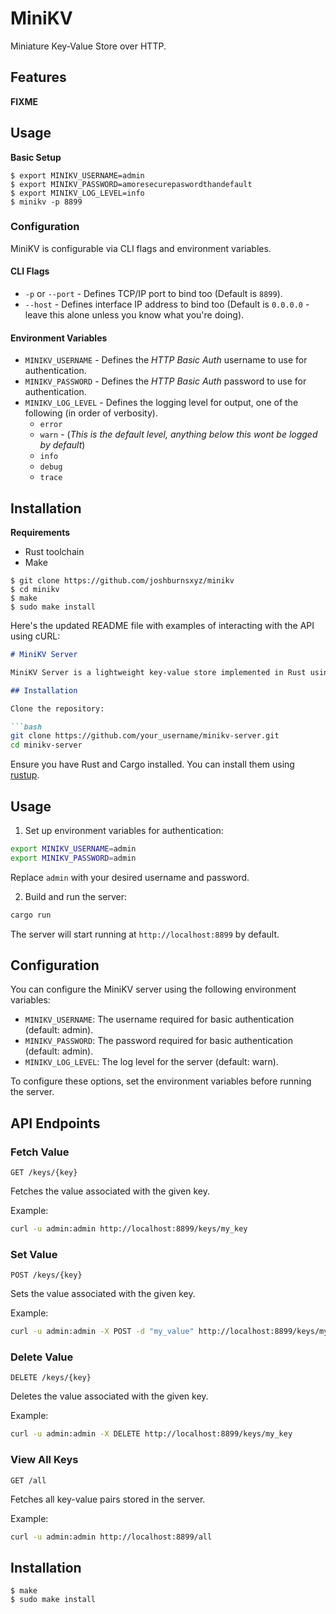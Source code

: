# MiniKV

Miniature Key-Value Store over HTTP.

## Features

__FIXME__

## Usage

**Basic Setup**

``` shell
$ export MINIKV_USERNAME=admin
$ export MINIKV_PASSWORD=amoresecurepaswordthandefault
$ export MINIKV_LOG_LEVEL=info
$ minikv -p 8899
```

### Configuration

MiniKV is configurable via CLI flags and environment variables.

#### CLI Flags

- `-p` or `--port` - Defines TCP/IP port to bind too (Default is `8899`).
- `--host` - Defines interface IP address to bind too (Default is `0.0.0.0` - leave this alone unless you know what you're doing).

#### Environment Variables

- `MINIKV_USERNAME` - Defines the *HTTP Basic Auth* username to use for authentication.
- `MINIKV_PASSWORD` - Defines the *HTTP Basic Auth* password to use for authentication.
- `MINIKV_LOG_LEVEL` - Defines the logging level for output, one of the following (in order of verbosity).
  - `error`
  - `warn` - (*This is the default level, anything below this wont be logged by default*)
  - `info`
  - `debug`
  - `trace`

## Installation

**Requirements**

- Rust toolchain
- Make

``` shell
$ git clone https://github.com/joshburnsxyz/minikv
$ cd minikv
$ make
$ sudo make install
```

 Here's the updated README file with examples of interacting with the API using cURL:

```markdown
# MiniKV Server

MiniKV Server is a lightweight key-value store implemented in Rust using Actix Web. It provides a simple HTTP API for storing and retrieving key-value pairs.

## Installation

Clone the repository:

```bash
git clone https://github.com/your_username/minikv-server.git
cd minikv-server
```

Ensure you have Rust and Cargo installed. You can install them using [rustup](https://rustup.rs/).

## Usage

1. Set up environment variables for authentication:

```bash
export MINIKV_USERNAME=admin
export MINIKV_PASSWORD=admin
```

Replace `admin` with your desired username and password.

2. Build and run the server:

```bash
cargo run
```

The server will start running at `http://localhost:8899` by default.

## Configuration

You can configure the MiniKV server using the following environment variables:

- `MINIKV_USERNAME`: The username required for basic authentication (default: admin).
- `MINIKV_PASSWORD`: The password required for basic authentication (default: admin).
- `MINIKV_LOG_LEVEL`: The log level for the server (default: warn).

To configure these options, set the environment variables before running the server.

## API Endpoints

### Fetch Value
```
GET /keys/{key}
```
Fetches the value associated with the given key.

Example:
```bash
curl -u admin:admin http://localhost:8899/keys/my_key
```

### Set Value
```
POST /keys/{key}
```
Sets the value associated with the given key.

Example:
```bash
curl -u admin:admin -X POST -d "my_value" http://localhost:8899/keys/my_key
```

### Delete Value
```
DELETE /keys/{key}
```
Deletes the value associated with the given key.

Example:
```bash
curl -u admin:admin -X DELETE http://localhost:8899/keys/my_key
```

### View All Keys
```
GET /all
```
Fetches all key-value pairs stored in the server.

Example:
```bash
curl -u admin:admin http://localhost:8899/all
```

## Installation

``` shell
$ make
$ sudo make install
```
